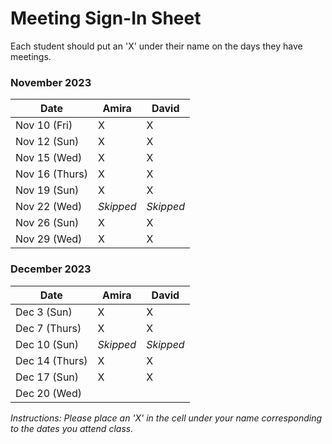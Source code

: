# Meeting Sign-In Sheet

Each student should put an 'X' under their name on the days they have meetings.

### November 2023

| Date        | Amira | David |
|-------------|-----------|-----------|
| Nov 10 (Fri) |     X      |     X      |
| Nov 12 (Sun)|     X      |     X      |
| Nov 15 (Wed)|      X     |    X       |
| Nov 16 (Thurs)|    X       |   X        |
| Nov 19 (Sun)|      X     |   X        |
| Nov 22 (Wed) | *Skipped*      | *Skipped*          |
| Nov 26 (Sun) |   X    |    X       |
| Nov 29 (Wed) |   X    |    X       |

### December 2023

| Date        | Amira | David |
|-------------|-----------|-----------|
| Dec 3 (Sun) |     X      |    X       |
| Dec 7 (Thurs)|      X     |   X        |
| Dec 10 (Sun)|     *Skipped*      |     *Skipped*      |
| Dec 14 (Thurs)|     X      |     X      |
| Dec 17 (Sun)|     X      |    X       |
| Dec 20 (Wed)|           |           |

*Instructions: Please place an 'X' in the cell under your name corresponding to the dates you attend class.*
